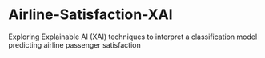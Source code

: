 # Airline-Satisfaction-XAI
Exploring Explainable AI (XAI) techniques to interpret a classification model predicting airline passenger satisfaction
